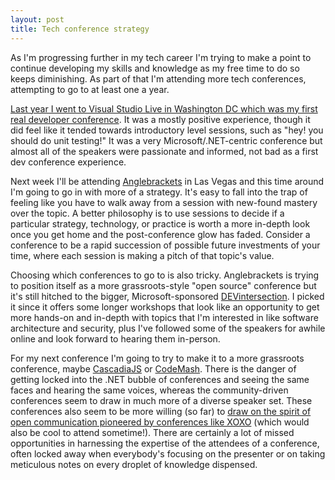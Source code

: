 ```yaml
---
layout: post
title: Tech conference strategy
---
```


As I'm progressing further in my tech career I'm trying to make a point to continue developing my skills and knowledge as my free time to do so keeps diminishing. As part of that I'm attending more tech conferences, attempting to go to at least one a year.

[Last year I went to Visual Studio Live in Washington DC which was my first real developer conference](http://breakpoints.faaberg.org/visual-studio-live-dc/). It was a mostly positive experience, though it did feel like it tended towards introductory level sessions, such as "hey! you should do unit testing!" It was a very Microsoft/.NET-centric conference but almost all of the speakers were passionate and informed, not bad as a first dev conference experience.

Next week I'll be attending [Anglebrackets](https://anglebrackets.org/) in Las Vegas and this time around I'm going to go in with more of a strategy. It's easy to fall into the trap of feeling like you have to walk away from a session with new-found mastery over the topic. A better philosophy is to use sessions to decide if a particular strategy, technology, or practice is worth a more in-depth look once you get home and the post-conference glow has faded. Consider a conference to be a rapid succession of possible future investments of your time, where each session is making a pitch of that topic's value.

Choosing which conferences to go to is also tricky. Anglebrackets is trying to position itself as a more grassroots-style "open source" conference but it's still hitched to the bigger, Microsoft-sponsored [DEVintersection](https://devintersection.com/). I picked it since it offers some longer workshops that look like an opportunity to get more hands-on and in-depth with topics that I'm interested in like software architecture and security, plus I've followed some of the speakers for awhile online and look forward to hearing them in-person. 

For my next conference I'm going to try to make it to a more grassroots conference, maybe [CascadiaJS](http://cascadiajs.com) or [CodeMash](https://www.codemash.org). There is the danger of getting locked into the .NET bubble of conferences and seeing the same faces and hearing the same voices, whereas the community-driven conferences seem to draw in much more of a diverse speaker set. These conferences also seem to be more willing (so far) to [draw on the spirit of open communication pioneered by conferences like XOXO](http://www.theverge.com/2015/9/18/9349425/slack-future-of-conferences-xoxo-festival) (which would also be cool to attend sometime!). There are certainly a lot of missed opportunities in harnessing the expertise of the attendees of a conference, often locked away when everybody's focusing on the presenter or on taking meticulous notes on every droplet of knowledge dispensed.